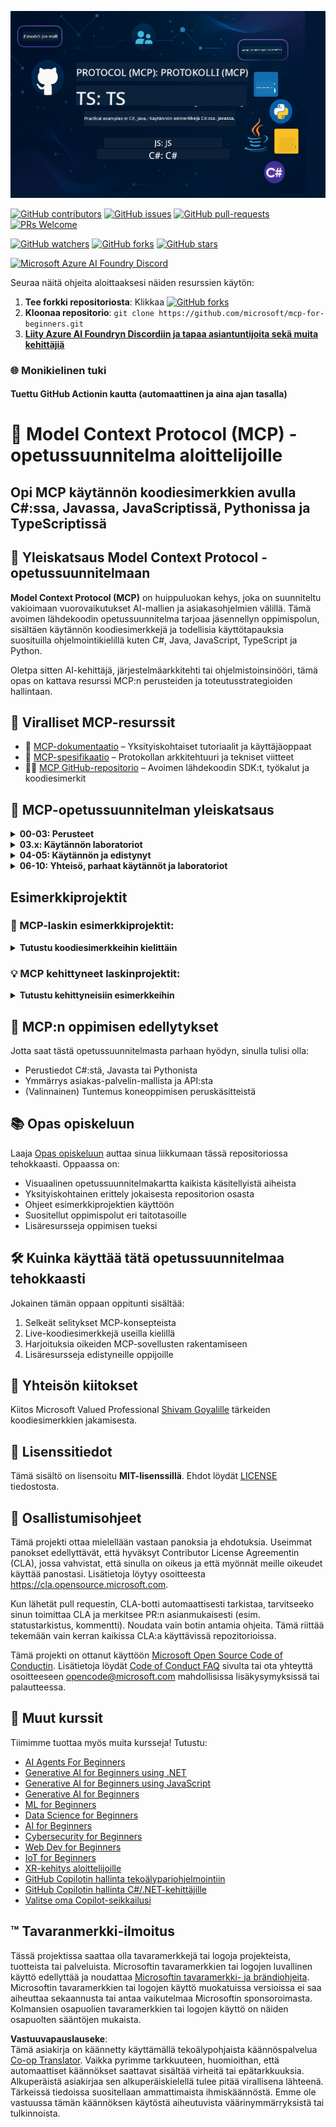 <!--
CO_OP_TRANSLATOR_METADATA:
{
  "original_hash": "bc76969a3bb20c032d1d5e95a304a2e3",
  "translation_date": "2025-06-24T16:38:05+00:00",
  "source_file": "README.md",
  "language_code": "fi"
}
-->
![MCP-for-beginners](../../translated_images/mcp-beginners.2ce2b317996369ff66c5b72e25eff9d4288ab2741fc70c0b4e523d1ae1e249fd.fi.png) 

[![GitHub contributors](https://img.shields.io/github/contributors/microsoft/mcp-for-beginners.svg)](https://GitHub.com/microsoft/mcp-for-beginners/graphs/contributors)
[![GitHub issues](https://img.shields.io/github/issues/microsoft/mcp-for-beginners.svg)](https://GitHub.com/microsoft/mcp-for-beginners/issues)
[![GitHub pull-requests](https://img.shields.io/github/issues-pr/microsoft/mcp-for-beginners.svg)](https://GitHub.com/microsoft/mcp-for-beginners/pulls)
[![PRs Welcome](https://img.shields.io/badge/PRs-welcome-brightgreen.svg?style=flat-square)](http://makeapullrequest.com)

[![GitHub watchers](https://img.shields.io/github/watchers/microsoft/mcp-for-beginners.svg?style=social&label=Watch)](https://GitHub.com/microsoft/mcp-for-beginners/watchers)
[![GitHub forks](https://img.shields.io/github/forks/microsoft/mcp-for-beginners.svg?style=social&label=Fork)](https://GitHub.com/microsoft/mcp-for-beginners/fork)
[![GitHub stars](https://img.shields.io/github/stars/microsoft/mcp-for-beginners?style=social&label=Star)](https://GitHub.com/microsoft/mcp-for-beginners/stargazers)


[![Microsoft Azure AI Foundry Discord](https://dcbadge.vercel.app/api/server/ByRwuEEgH4)](https://discord.com/invite/ByRwuEEgH4)


Seuraa näitä ohjeita aloittaaksesi näiden resurssien käytön:
1. **Tee forkki repositoriosta**: Klikkaa [![GitHub forks](https://img.shields.io/github/forks/microsoft/mcp-for-beginners.svg?style=social&label=Fork)](https://GitHub.com/microsoft/mcp-for-beginners/fork)
2. **Kloonaa repositorio**:   `git clone https://github.com/microsoft/mcp-for-beginners.git`
3. [**Liity Azure AI Foundryn Discordiin ja tapaa asiantuntijoita sekä muita kehittäjiä**](https://discord.com/invite/ByRwuEEgH4)


### 🌐 Monikielinen tuki

#### Tuettu GitHub Actionin kautta (automaattinen ja aina ajan tasalla)

# 🚀 Model Context Protocol (MCP) -opetussuunnitelma aloittelijoille

## **Opi MCP käytännön koodiesimerkkien avulla C#:ssa, Javassa, JavaScriptissä, Pythonissa ja TypeScriptissä**

## 🧠 Yleiskatsaus Model Context Protocol -opetussuunnitelmaan

**Model Context Protocol (MCP)** on huippuluokan kehys, joka on suunniteltu vakioimaan vuorovaikutukset AI-mallien ja asiakasohjelmien välillä. Tämä avoimen lähdekoodin opetussuunnitelma tarjoaa jäsennellyn oppimispolun, sisältäen käytännön koodiesimerkkejä ja todellisia käyttötapauksia suosituilla ohjelmointikielillä kuten C#, Java, JavaScript, TypeScript ja Python.

Oletpa sitten AI-kehittäjä, järjestelmäarkkitehti tai ohjelmistoinsinööri, tämä opas on kattava resurssi MCP:n perusteiden ja toteutusstrategioiden hallintaan.

## 🔗 Viralliset MCP-resurssit

- 📘 [MCP-dokumentaatio](https://modelcontextprotocol.io/) – Yksityiskohtaiset tutoriaalit ja käyttäjäoppaat  
- 📜 [MCP-spesifikaatio](https://spec.modelcontextprotocol.io/) – Protokollan arkkitehtuuri ja tekniset viitteet  
- 🧑‍💻 [MCP GitHub-repositorio](https://github.com/modelcontextprotocol) – Avoimen lähdekoodin SDK:t, työkalut ja koodiesimerkit  

## 🧭 MCP-opetussuunnitelman yleiskatsaus

<details>
  <summary><strong>00-03: Perusteet</strong></summary>

- **00. Johdanto MCP:hen**  
  Yleiskatsaus Model Context Protocoliin ja sen merkitykseen AI-putkistoissa. [Lue lisää](./00-Introduction/README.md)
- **01. Keskeiset käsitteet selitettynä**  
  Syvällinen tarkastelu MCP:n keskeisiin käsitteisiin. [Lue lisää](./01-CoreConcepts/README.md)
- **02. Turvallisuus MCP:ssä**  
  Turvauhat ja parhaat käytännöt. [Lue lisää](./02-Security/README.md)
- **03. MCP:n käyttöönotto**  
  Ympäristön asennus, peruspalvelimet/asiakkaat, integraatio. [Lue lisää](./03-GettingStarted/README.md)
</details>

<details>
  <summary><strong>03.x: Käytännön laboratoriot</strong></summary>

- **3.1. Ensimmäinen palvelin** – [Opas](./03-GettingStarted/01-first-server/README.md)
- **3.2. Ensimmäinen asiakas** – [Opas](./03-GettingStarted/02-client/README.md)
- **3.3. Asiakas LLM:llä** – [Opas](./03-GettingStarted/03-llm-client/README.md)
- **3.4. Palvelimen käyttäminen Visual Studio Codella** – [Opas](./03-GettingStarted/04-vscode/README.md)
- **3.5. Palvelimen luominen SSE:llä** – [Opas](./03-GettingStarted/05-sse-server/README.md)
- **3.6. HTTP-suoratoisto** – [Opas](./03-GettingStarted/06-http-streaming/README.md)
- **3.7. AI Toolkitin käyttö** – [Opas](./03-GettingStarted/07-aitk/README.md)
- **3.8. Palvelimen testaaminen** – [Opas](./03-GettingStarted/08-testing/README.md)
- **3.9. Palvelimen käyttöönotto** – [Opas](./03-GettingStarted/09-deployment/README.md)
</details>

<details>
  <summary><strong>04-05: Käytännön ja edistynyt</strong></summary>

- **04. Käytännön toteutus**  
  SDK:t, virheenkorjaus, testaus, uudelleenkäytettävät prompt-mallit. [Lue lisää](./04-PracticalImplementation/README.md)
- **05. Edistyneet MCP-aiheet**  
  Monimuotoinen AI, skaalaus, yrityskäyttö. [Lue lisää](./05-AdvancedTopics/README.md)
- **5.1. MCP-integraatio Azuren kanssa** – [Opas](./05-AdvancedTopics/mcp-integration/README.md)
- **5.2. Monimuotoisuus** – [Opas](./05-AdvancedTopics/mcp-multi-modality/README.md)
- **5.3. MCP OAuth2 -demo** – [Opas](./05-AdvancedTopics/mcp-oauth2-demo/README.md)
- **5.4. Juurikontekstit** – [Opas](./05-AdvancedTopics/mcp-root-contexts/README.md)
- **5.5. Reititys** – [Opas](./05-AdvancedTopics/mcp-routing/README.md)
- **5.6. Otanta** – [Opas](./05-AdvancedTopics/mcp-sampling/README.md)
- **5.7. Skaalaus** – [Opas](./05-AdvancedTopics/mcp-scaling/README.md)
- **5.8. Turvallisuus** – [Opas](./05-AdvancedTopics/mcp-security/README.md)
- **5.9. Web-haku MCP:llä** – [Opas](./05-AdvancedTopics/web-search-mcp/README.md)
- **5.10. Reaaliaikainen suoratoisto** – [Opas](./05-AdvancedTopics/mcp-realtimestreaming/README.md)
- **5.11. Reaaliaikainen web-haku** – [Opas](./05-AdvancedTopics/mcp-realtimesearch/README.md)
</details>

<details>
  <summary><strong>06-10: Yhteisö, parhaat käytännöt ja laboratoriot</strong></summary>

- **06. Yhteisön panokset** – [Opas](./06-CommunityContributions/README.md)
- **07. Varhaisen käyttöönoton opit** – [Opas](./07-LessonsFromEarlyAdoption/README.md)
- **08. MCP:n parhaat käytännöt** – [Opas](./08-BestPractices/README.md)
- **09. MCP tapaustutkimukset** – [Opas](./09-CaseStudy/README.md)
- **10. AI-työnkulkujen tehostaminen: MCP-palvelimen rakentaminen AI Toolkitillä** – [Käytännön harjoitus](./10-StreamliningAIWorkflowsBuildingAnMCPServerWithAIToolkit/README.md)
</details>

## Esimerkkiprojektit

### 🧮 MCP-laskin esimerkkiprojektit:
<details>
  <summary><strong>Tutustu koodiesimerkkeihin kielittäin</strong></summary>

  - [C# MCP-palvelin esimerkki](./03-GettingStarted/samples/csharp/README.md)
  - [Java MCP-laskin](./03-GettingStarted/samples/java/calculator/README.md)
  - [JavaScript MCP-demo](./03-GettingStarted/samples/javascript/README.md)
  - [Python MCP-palvelin](../../03-GettingStarted/samples/python/mcp_calculator_server.py)
  - [TypeScript MCP-esimerkki](./03-GettingStarted/samples/typescript/README.md)

</details>

### 💡 MCP kehittyneet laskinprojektit:
<details>
  <summary><strong>Tutustu kehittyneisiin esimerkkeihin</strong></summary>

  - [Kehittynyt C# esimerkki](./04-PracticalImplementation/samples/csharp/README.md)
  - [Java Container App esimerkki](./04-PracticalImplementation/samples/java/containerapp/README.md)
  - [JavaScript kehittynyt esimerkki](./04-PracticalImplementation/samples/javascript/README.md)
  - [Python monimutkainen toteutus](../../04-PracticalImplementation/samples/python/mcp_sample.py)
  - [TypeScript Container esimerkki](./04-PracticalImplementation/samples/typescript/README.md)

</details>


## 🎯 MCP:n oppimisen edellytykset

Jotta saat tästä opetussuunnitelmasta parhaan hyödyn, sinulla tulisi olla:

- Perustiedot C#:stä, Javasta tai Pythonista
- Ymmärrys asiakas-palvelin-mallista ja API:sta
- (Valinnainen) Tuntemus koneoppimisen peruskäsitteistä

## 📚 Opas opiskeluun

Laaja [Opas opiskeluun](./study_guide.md) auttaa sinua liikkumaan tässä repositoriossa tehokkaasti. Oppaassa on:

- Visuaalinen opetussuunnitelmakartta kaikista käsitellyistä aiheista
- Yksityiskohtainen erittely jokaisesta repositorion osasta
- Ohjeet esimerkkiprojektien käyttöön
- Suositellut oppimispolut eri taitotasoille
- Lisäresursseja oppimisen tueksi

## 🛠️ Kuinka käyttää tätä opetussuunnitelmaa tehokkaasti

Jokainen tämän oppaan oppitunti sisältää:

1. Selkeät selitykset MCP-konsepteista  
2. Live-koodiesimerkkejä useilla kielillä  
3. Harjoituksia oikeiden MCP-sovellusten rakentamiseen  
4. Lisäresursseja edistyneille oppijoille


## 🌟 Yhteisön kiitokset

Kiitos Microsoft Valued Professional [Shivam Goyalille](https://www.linkedin.com/in/shivam2003/) tärkeiden koodiesimerkkien jakamisesta.

## 📜 Lisenssitiedot

Tämä sisältö on lisensoitu **MIT-lisenssillä**. Ehdot löydät [LICENSE](../../LICENSE) tiedostosta.

## 🤝 Osallistumisohjeet

Tämä projekti ottaa mielellään vastaan panoksia ja ehdotuksia. Useimmat panokset edellyttävät, että hyväksyt
Contributor License Agreementin (CLA), jossa vahvistat, että sinulla on oikeus ja että myönnät meille
oikeudet käyttää panostasi. Lisätietoja löytyy osoitteesta <https://cla.opensource.microsoft.com>.

Kun lähetät pull requestin, CLA-botti automaattisesti tarkistaa, tarvitseeko sinun toimittaa CLA ja merkitsee PR:n asianmukaisesti (esim. statustarkistus, kommentti). Noudata vain botin antamia ohjeita. Tämä riittää tekemään vain kerran kaikissa CLA:a käyttävissä repozitorioissa.

Tämä projekti on ottanut käyttöön [Microsoft Open Source Code of Conductin](https://opensource.microsoft.com/codeofconduct/).
Lisätietoja löydät [Code of Conduct FAQ](https://opensource.microsoft.com/codeofconduct/faq/) sivulta tai ota yhteyttä osoitteeseen [opencode@microsoft.com](mailto:opencode@microsoft.com) mahdollisissa lisäkysymyksissä tai palautteessa.

## 🎒 Muut kurssit
Tiimimme tuottaa myös muita kursseja! Tutustu:

- [AI Agents For Beginners](https://github.com/microsoft/ai-agents-for-beginners?WT.mc_id=academic-105485-koreyst)
- [Generative AI for Beginners using .NET](https://github.com/microsoft/Generative-AI-for-beginners-dotnet?WT.mc_id=academic-105485-koreyst)
- [Generative AI for Beginners using JavaScript](https://github.com/microsoft/generative-ai-with-javascript?WT.mc_id=academic-105485-koreyst)
- [Generative AI for Beginners](https://github.com/microsoft/generative-ai-for-beginners?WT.mc_id=academic-105485-koreyst)
- [ML for Beginners](https://aka.ms/ml-beginners?WT.mc_id=academic-105485-koreyst)
- [Data Science for Beginners](https://aka.ms/datascience-beginners?WT.mc_id=academic-105485-koreyst)
- [AI for Beginners](https://aka.ms/ai-beginners?WT.mc_id=academic-105485-koreyst)
- [Cybersecurity for Beginners](https://github.com/microsoft/Security-101??WT.mc_id=academic-96948-sayoung)
- [Web Dev for Beginners](https://aka.ms/webdev-beginners?WT.mc_id=academic-105485-koreyst)
- [IoT for Beginners](https://aka.ms/iot-beginners?WT.mc_id=academic-105485-koreyst)
- [XR-kehitys aloittelijoille](https://github.com/microsoft/xr-development-for-beginners?WT.mc_id=academic-105485-koreyst)
- [GitHub Copilotin hallinta tekoälypariohjelmointiin](https://aka.ms/GitHubCopilotAI?WT.mc_id=academic-105485-koreyst)
- [GitHub Copilotin hallinta C#/.NET-kehittäjille](https://github.com/microsoft/mastering-github-copilot-for-dotnet-csharp-developers?WT.mc_id=academic-105485-koreyst)
- [Valitse oma Copilot-seikkailusi](https://github.com/microsoft/CopilotAdventures?WT.mc_id=academic-105485-koreyst)


## ™️ Tavaranmerkki-ilmoitus

Tässä projektissa saattaa olla tavaramerkkejä tai logoja projekteista, tuotteista tai palveluista. Microsoftin tavaramerkkien tai logojen luvallinen käyttö edellyttää ja noudattaa
[Microsoftin tavaramerkki- ja brändiohjeita](https://www.microsoft.com/legal/intellectualproperty/trademarks/usage/general).
Microsoftin tavaramerkkien tai logojen käyttö muokatuissa versioissa ei saa aiheuttaa sekaannusta tai antaa vaikutelmaa Microsoftin sponsoroimasta.
Kolmansien osapuolien tavaramerkkien tai logojen käyttö on näiden osapuolten sääntöjen mukaista.

**Vastuuvapauslauseke**:  
Tämä asiakirja on käännetty käyttämällä tekoälypohjaista käännöspalvelua [Co-op Translator](https://github.com/Azure/co-op-translator). Vaikka pyrimme tarkkuuteen, huomioithan, että automaattiset käännökset saattavat sisältää virheitä tai epätarkkuuksia. Alkuperäistä asiakirjaa sen alkuperäiskielellä tulee pitää virallisena lähteenä. Tärkeissä tiedoissa suositellaan ammattimaista ihmiskäännöstä. Emme ole vastuussa tämän käännöksen käytöstä aiheutuvista väärinymmärryksistä tai tulkinnoista.
